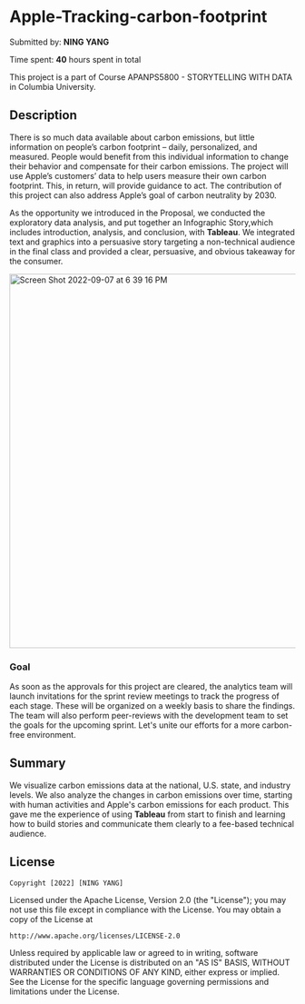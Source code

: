# Apple-Tracking-carbon-footprint


Submitted by: **NING YANG**

Time spent: **40** hours spent in total

This project is a part of Course APANPS5800 - STORYTELLING WITH DATA in Columbia University.


## Description

There is so much data available about carbon emissions, but little information on people’s carbon footprint – daily, personalized, and measured. People would benefit from this individual information to change their behavior and compensate for their carbon emissions.
The project will use Apple’s customers’ data to help users measure their own carbon footprint. This, in return, will provide guidance to act. The
contribution of this project can also address Apple’s goal of carbon neutrality by 2030. 

As the opportunity we introduced in the Proposal, we conducted the exploratory data analysis, and put together an Infographic Story,which includes introduction, analysis, and conclusion, with **Tableau**.  We integrated text and graphics into a persuasive story targeting a non-technical audience in the final class and provided a clear, persuasive, and obvious takeaway for the consumer.

<img width="659" alt="Screen Shot 2022-09-07 at 6 39 16 PM" src="https://user-images.githubusercontent.com/103723722/188995829-9e3f04d6-009d-4ae8-aa92-3cb740e66dc7.png">

### Goal

As soon as the approvals for this project are cleared, the analytics team will launch invitations for the sprint review meetings to track the progress of each stage. These will be organized on a weekly basis to share the findings. The team will also perform peer-reviews with the development team to set the goals for the upcoming sprint. Let's unite our efforts for a more carbon-free environment.

## Summary

We visualize carbon emissions data at the national, U.S. state, and industry levels. We also analyze the changes in carbon emissions over time, starting with human activities and Apple's carbon emissions for each product. This gave me the experience of using **Tableau** from start to finish and learning how to build stories and communicate them clearly to a fee-based technical audience.

## License

    Copyright [2022] [NING YANG]

Licensed under the Apache License, Version 2.0 (the "License");
you may not use this file except in compliance with the License.
You may obtain a copy of the License at

    http://www.apache.org/licenses/LICENSE-2.0

Unless required by applicable law or agreed to in writing, software
distributed under the License is distributed on an "AS IS" BASIS,
WITHOUT WARRANTIES OR CONDITIONS OF ANY KIND, either express or implied.
See the License for the specific language governing permissions and
limitations under the License.
